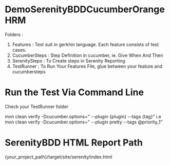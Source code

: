 # DemoSerenityBDDCucumberOrangeHRM

Folders :
1. Features : Test suit in gerkhin language. Each feature consists of test cases.
2. CucumberSteps : Step Definition in cucumber, ie. Give When And Then 
3. SerenitySteps : To Create steps in Serenity Reporting
4. TestRunner : To Run Your Features File, glue between your feature and cucumbersteps

# Run the Test Via Command Line
Check your TestRunner folder

mvn clean verify -Dcucumber.options=" --plugin {plugin} --tags {tag}"
i.e mvn clean verify -Dcucumber.options=" --plugin pretty --tags @priority_1"

# SerenityBDD HTML Report Path
{your_project_path}/target/site/serenity/index.html

